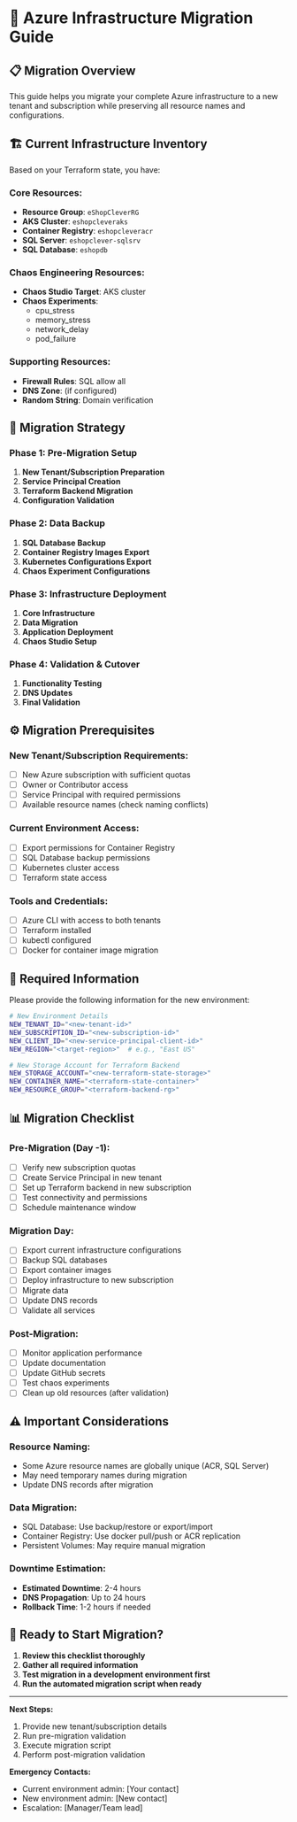 # 🚀 Azure Infrastructure Migration Guide

## 📋 Migration Overview
This guide helps you migrate your complete Azure infrastructure to a new tenant and subscription while preserving all resource names and configurations.

## 🏗️ Current Infrastructure Inventory
Based on your Terraform state, you have:

### **Core Resources:**
- **Resource Group**: `eShopCleverRG`
- **AKS Cluster**: `eshopcleveraks`
- **Container Registry**: `eshopcleveracr`
- **SQL Server**: `eshopclever-sqlsrv`
- **SQL Database**: `eshopdb`

### **Chaos Engineering Resources:**
- **Chaos Studio Target**: AKS cluster
- **Chaos Experiments**: 
  - cpu_stress
  - memory_stress
  - network_delay
  - pod_failure

### **Supporting Resources:**
- **Firewall Rules**: SQL allow all
- **DNS Zone**: (if configured)
- **Random String**: Domain verification

## 🎯 Migration Strategy

### **Phase 1: Pre-Migration Setup**
1. **New Tenant/Subscription Preparation**
2. **Service Principal Creation**
3. **Terraform Backend Migration**
4. **Configuration Validation**

### **Phase 2: Data Backup**
1. **SQL Database Backup**
2. **Container Registry Images Export**
3. **Kubernetes Configurations Export**
4. **Chaos Experiment Configurations**

### **Phase 3: Infrastructure Deployment**
1. **Core Infrastructure**
2. **Data Migration**
3. **Application Deployment**
4. **Chaos Studio Setup**

### **Phase 4: Validation & Cutover**
1. **Functionality Testing**
2. **DNS Updates**
3. **Final Validation**

## ⚙️ Migration Prerequisites

### **New Tenant/Subscription Requirements:**
- [ ] New Azure subscription with sufficient quotas
- [ ] Owner or Contributor access
- [ ] Service Principal with required permissions
- [ ] Available resource names (check naming conflicts)

### **Current Environment Access:**
- [ ] Export permissions for Container Registry
- [ ] SQL Database backup permissions
- [ ] Kubernetes cluster access
- [ ] Terraform state access

### **Tools and Credentials:**
- [ ] Azure CLI with access to both tenants
- [ ] Terraform installed
- [ ] kubectl configured
- [ ] Docker for container image migration

## 🔧 Required Information

Please provide the following information for the new environment:

```bash
# New Environment Details
NEW_TENANT_ID="<new-tenant-id>"
NEW_SUBSCRIPTION_ID="<new-subscription-id>" 
NEW_CLIENT_ID="<new-service-principal-client-id>"
NEW_REGION="<target-region>"  # e.g., "East US"

# New Storage Account for Terraform Backend
NEW_STORAGE_ACCOUNT="<new-terraform-state-storage>"
NEW_CONTAINER_NAME="<terraform-state-container>"
NEW_RESOURCE_GROUP="<terraform-backend-rg>"
```

## 📊 Migration Checklist

### **Pre-Migration (Day -1):**
- [ ] Verify new subscription quotas
- [ ] Create Service Principal in new tenant
- [ ] Set up Terraform backend in new subscription
- [ ] Test connectivity and permissions
- [ ] Schedule maintenance window

### **Migration Day:**
- [ ] Export current infrastructure configurations
- [ ] Backup SQL databases
- [ ] Export container images
- [ ] Deploy infrastructure to new subscription
- [ ] Migrate data
- [ ] Update DNS records
- [ ] Validate all services

### **Post-Migration:**
- [ ] Monitor application performance
- [ ] Update documentation
- [ ] Update GitHub secrets
- [ ] Test chaos experiments
- [ ] Clean up old resources (after validation)

## ⚠️ Important Considerations

### **Resource Naming:**
- Some Azure resource names are globally unique (ACR, SQL Server)
- May need temporary names during migration
- Update DNS records after migration

### **Data Migration:**
- SQL Database: Use backup/restore or export/import
- Container Registry: Use docker pull/push or ACR replication
- Persistent Volumes: May require manual migration

### **Downtime Estimation:**
- **Estimated Downtime**: 2-4 hours
- **DNS Propagation**: Up to 24 hours
- **Rollback Time**: 1-2 hours if needed

## 🚀 Ready to Start Migration?

1. **Review this checklist thoroughly**
2. **Gather all required information**
3. **Test migration in a development environment first**
4. **Run the automated migration script when ready**

---

**Next Steps:**
1. Provide new tenant/subscription details
2. Run pre-migration validation
3. Execute migration script
4. Perform post-migration validation

**Emergency Contacts:**
- Current environment admin: [Your contact]
- New environment admin: [New contact]
- Escalation: [Manager/Team lead]
